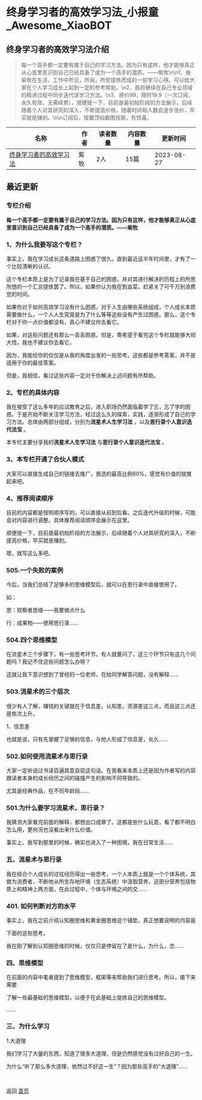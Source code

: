 # 终身学习者的高效学习法_小报童_Awesome_XiaoBOT

## 终身学习者的高效学习法介绍
> 每一个高手都一定要有属于自己的学习方法。因为只有这样，他才能够真正从心底里意识到自己已经具备了成为一个高手的潜质。——紫牧\n\n1、由紫牧在生活、工作中所见，所闻，所思提炼而成的一些学习心得。可以给大家在个人学习成长上起到一定的参考帮助。\n2、我将继续在自己专业领域的精进过程中同步迭代该学习方法。\n3、原价99，限时19.9（一次订阅，永久有效，无需续费），顺便提一下，目前是最初始阶段的方法展示，后续随着个人对其研究的深入，不断提高价格，随着时间和人数会逐步涨价，早买就是赚到。\n\n订阅后，按置顶帖截图找我，有惊喜。  
  


|名称|作者|读者数量|内容数量|更新时间|
|---|---|---|---|---|
|[终身学习者的高效学习法](https://xiaobot.net/p/YJRRJM?refer=0b133df9-27dc-423b-8101-639049001c13)|紫牧|2人|15篇|2023-08-27|

## 最近更新
### 专栏介绍

**每一个高手都一定要有属于自己的学习方法。因为只有这样，他才能够真正从心底里意识到自己已经具备了成为一个高手的潜质。——紫牧**

### 1、为什么我要写这个专栏？

事实上，我在学习成长这条道路上困惑了很久。直到最近这半年时间里，才有了一个比较清晰的认识。

这个专栏本质上是为了记录我在基于自己的困惑，并对其进行解决的历程上的所思所想的一个汇总提炼罢了。所以，如果你认为我在割韭菜，赶紧关了可千万别浪费您的时间。

如果你对于如何高效学习没有什么困惑，对于人生由哪些系统组成，个人成长本质需要做什么，一个人人生究竟是为了什么等等这些没有产生过困惑。那么，这个专栏对于你一点价值都没有，真心不建议你去看它。

如果，对这些问题还有那么一丢丢困惑。但是，寄希望于看完这个专栏就能够大彻大悟，我也不建议你去看它。

因为，我能给你的仅仅是从我的角度出发的一些思考。这些都是参考答案，并不是适用于你的最佳答案。

但是，我相信，看过这些内容一定对于你解决上述问题有所帮助。

### 2、专栏的具体内容

我在接受了这么多年的应试教育之后，进入职场仍然面临着学了忘，忘了学的困惑。于是开始不断关注学习方法，经过这么久的探索，实践，逐渐形成了自己的学习方法。总体由两部分组成，分别为**流星术人生学习法**
，以及**思行录个人意识迭代法宝** 。

本专栏主要分享我的**流星术人生学习法** 与**思行录个人意识迭代法宝** 。

### 3、本专栏开通了合伙人模式

大家可以直接生成自己的链接去推广，我选的最高比例60%，感觉有价值的就推起来吧。

### 4、推荐阅读顺序

目前的内容都是按照顺序写的，可以直接从前到后看。之后迭代升级的时候，可能会对内容进行调整。具体推荐阅读顺序会展示在这里。

顺便提一下，目前是最初始阶段的方法展示，后续随着个人对其研究的深入，不断提高价格，早买就是赚到。

嗯，就写这么多吧。

### 505.一个失败的案例

今后，当我们总结了足够多的思维模型后，就可以在思行录中直接使用了。

如：

思：观察者思维——我要做点什么

行：成果物——使用思行录......

### 504.四个思维模型

在流星术三个步骤下，有一些思考环节。有人就要问了，这三个环节只有这几个问题吗？我记不住这些问题怎么办呀？

这就让我下意识想到了曾经的一位老师，在给同学解答问题，没有解释......

### 503.流星术的三个层次

很少有人了解，赚钱的关键就在于信息差，认知差，资源差这三点，而且这三点还是依次上升。

1、信息差

也就是说，只有先掌握了足够的信息，与他人形成了信息差，长久......

### 502.如何使用流星术与思行录

大家一定听说过书读百遍其意自现这句话。在我看来本质上还是因为作者写的内容跟读者本身的成长经历之间的碰撞产生的影响不同导致的。

尤其是经典作品，在不同年龄段......

### 501.为什么要学习流星术，思行录？

我猜测大家看完前面的解释，都想出口成章了。这都是些什么玩意，看了都不明白怎么用，更何况也没看出来什么价值。

事实上，我写到那里的时候，确实也进入了一种困境，我在日常生活......

### 五、流星术与思行录

我在结合个人成长的过往经历得出一些思考，一个人本质上就是一个个体系统，其做为消费者，不断地从所生存地环境（生态系统）中汲取营养。这部分营养包括物质上和精神上两方面，在此过程中，个体与环境之间的交......

### 401\. 如何判断对方的水平

事实上，我在之前介绍认知圈思维和黄金圈思维这个铺垫，真正想要说明的内容是

下面的这些思考。

我在刚了解到认知圈思维的时候，仅仅只是停留在了是什么，为什么，怎......

### 四、思维模型

在前面的内容中笔者提到了思维模型，框架等来帮助我们进行思考。所以，接下来需要

了解一些最基础的思维模型，以便于在此基础上提炼自己的思维模型。

......

### 三、为什么学习

1.大道理

我们学习了大量的东西，知道了很多大道理，但是仍然感觉没有过好自己的一生。

为什么“听了那么多大道理，依然过不好这一生”？因为那些高手的“大道理”......


<a href="https://github.com/Reno9527/awesome-xiaobot" style="color: white; text-decoration: none;">awesome-xiaobot</a>

返回 [首页](../README.md)
